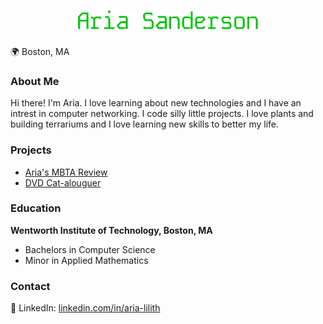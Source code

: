 <h1 align=center>
  <img src="resources\ariasanderson.png" alt="Aria Sanderson"/>
</h1>
🌍 Boston, MA

### About Me
Hi there! I'm Aria. I love learning about new technologies and I have an intrest in computer networking. I code silly little projects. I love plants and building terrariums and I love learning new skills to better my life.

### Projects
- [Aria's MBTA Review](https://arialilith.github.io/arias-mbta-review/)
- [DVD Cat-alouguer](https://github.com/hexcatprime/capstone/tree/main)

### Education
**Wentworth Institute of Technology, Boston, MA**
  - Bachelors in Computer Science
  - Minor in Applied Mathematics

### Contact
🔗 LinkedIn: [linkedin.com/in/aria-lilith](https://www.linkedin.com/in/aria-lilith)  
